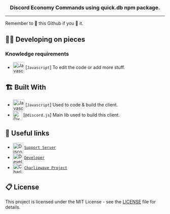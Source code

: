 <h3 align="center">
    Discord Economy Commands using quick.db npm package.
</h3>
<hr>

Remember to 🌟 this Github if you 💖 it.

## 👨‍💻 Developing on pieces

### Knowledge requirements

-   <img src="https://i.imgur.com/c5d7pwC.png" alt="Javascript" width="36" align="center"> [`Javascript`] To edit the code or add more stuff.

## 🏗️ Built With

-   <img src="https://i.imgur.com/c5d7pwC.png" alt="Javascript" width="36" align="center"> [`Javascript`] Used to code & build the client.
-   <img src="https://i.imgur.com/I1MGCQ9.png" alt="Discord.js" width="29" align="center"> [`@discord.js`] Main lib used to build this client.

## 🔗 Useful links

-   <img src="https://i.imgur.com/XWqj2km.png" alt="Discord" width="32" align="center"> [`Support Server`][discord]
-   <img src="https://skillzl.cash/favicon.ico" alt="Developer" width="32" align="center"> [`Developer`][dev]
-   <img src="https://www.charliewave.me/favicon.ico" alt="Charliewave" width="32" align="center"> [`Charliewave Project`][charliewave]

## 📋 License

This project is licensed under the MIT License - see the [LICENSE](LICENSE.md) file for details.

[discord]: https://discord.gg/2g8YrrhPEb
[dev]: https://skillzl.cash/
[charliewave]: https://github.com/charliewave-me
